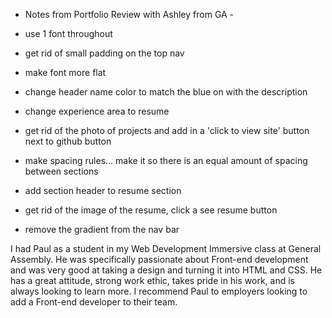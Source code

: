 - Notes from Portfolio Review with Ashley from GA -

- use 1 font throughout
- get rid of small padding on the top nav
- make font more flat
- change header name color to match the blue on with the description
- change experience area to resume
- get rid of the photo of projects and add in a 'click to view site' button next to github button
- make spacing rules... make it so there is an equal amount of spacing between sections
- add section header to resume section
- get rid of the image of the resume, click a see resume button
- remove the gradient from the nav bar




I had Paul as a student in my Web Development Immersive class at General Assembly. He was specifically passionate about Front-end development and was very good at taking a design and turning it into HTML and CSS. He has a great attitude, strong work ethic, takes pride in his work, and is always looking to learn more. I recommend Paul to employers looking to add a Front-end developer to their team.
